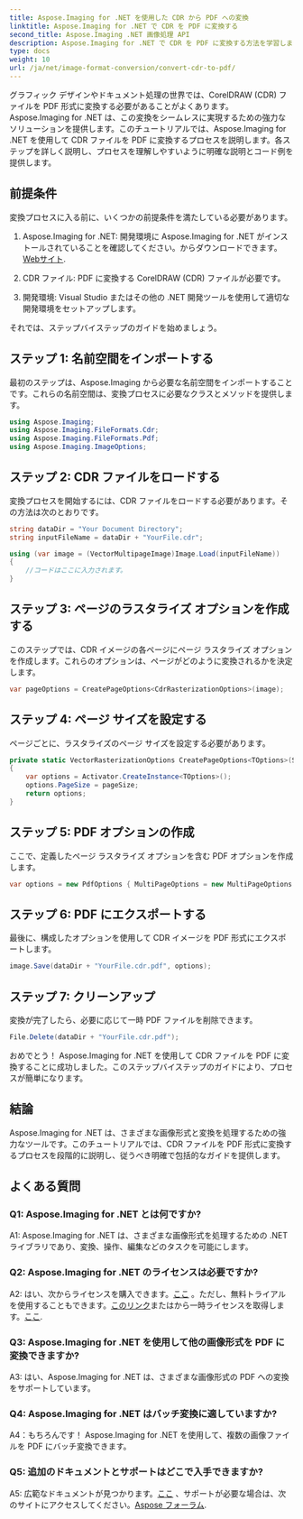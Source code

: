 ```yaml
---
title: Aspose.Imaging for .NET を使用した CDR から PDF への変換
linktitle: Aspose.Imaging for .NET で CDR を PDF に変換する
second_title: Aspose.Imaging .NET 画像処理 API
description: Aspose.Imaging for .NET で CDR を PDF に変換する方法を学習します。シームレスな変換のためのステップバイステップのガイド。
type: docs
weight: 10
url: /ja/net/image-format-conversion/convert-cdr-to-pdf/
---
```

グラフィック デザインやドキュメント処理の世界では、CorelDRAW (CDR) ファイルを PDF 形式に変換する必要があることがよくあります。 Aspose.Imaging for .NET は、この変換をシームレスに実現するための強力なソリューションを提供します。このチュートリアルでは、Aspose.Imaging for .NET を使用して CDR ファイルを PDF に変換するプロセスを説明します。各ステップを詳しく説明し、プロセスを理解しやすいように明確な説明とコード例を提供します。

## 前提条件

変換プロセスに入る前に、いくつかの前提条件を満たしている必要があります。

1.  Aspose.Imaging for .NET: 開発環境に Aspose.Imaging for .NET がインストールされていることを確認してください。からダウンロードできます。[Webサイト](https://releases.aspose.com/imaging/net/).

2. CDR ファイル: PDF に変換する CorelDRAW (CDR) ファイルが必要です。

3. 開発環境: Visual Studio またはその他の .NET 開発ツールを使用して適切な開発環境をセットアップします。

それでは、ステップバイステップのガイドを始めましょう。

## ステップ 1: 名前空間をインポートする

最初のステップは、Aspose.Imaging から必要な名前空間をインポートすることです。これらの名前空間は、変換プロセスに必要なクラスとメソッドを提供します。

```csharp
using Aspose.Imaging;
using Aspose.Imaging.FileFormats.Cdr;
using Aspose.Imaging.FileFormats.Pdf;
using Aspose.Imaging.ImageOptions;
```

## ステップ 2: CDR ファイルをロードする

変換プロセスを開始するには、CDR ファイルをロードする必要があります。その方法は次のとおりです。

```csharp
string dataDir = "Your Document Directory";
string inputFileName = dataDir + "YourFile.cdr";

using (var image = (VectorMultipageImage)Image.Load(inputFileName))
{
    //コードはここに入力されます。
}
```

## ステップ 3: ページのラスタライズ オプションを作成する

このステップでは、CDR イメージの各ページにページ ラスタライズ オプションを作成します。これらのオプションは、ページがどのように変換されるかを決定します。

```csharp
var pageOptions = CreatePageOptions<CdrRasterizationOptions>(image);
```

## ステップ 4: ページ サイズを設定する

ページごとに、ラスタライズのページ サイズを設定する必要があります。

```csharp
private static VectorRasterizationOptions CreatePageOptions<TOptions>(Size pageSize) where TOptions : VectorRasterizationOptions
{
    var options = Activator.CreateInstance<TOptions>();
    options.PageSize = pageSize;
    return options;
}
```

## ステップ 5: PDF オプションの作成

ここで、定義したページ ラスタライズ オプションを含む PDF オプションを作成します。

```csharp
var options = new PdfOptions { MultiPageOptions = new MultiPageOptions { PageRasterizationOptions = pageOptions } };
```

## ステップ 6: PDF にエクスポートする

最後に、構成したオプションを使用して CDR イメージを PDF 形式にエクスポートします。

```csharp
image.Save(dataDir + "YourFile.cdr.pdf", options);
```

## ステップ 7: クリーンアップ

変換が完了したら、必要に応じて一時 PDF ファイルを削除できます。

```csharp
File.Delete(dataDir + "YourFile.cdr.pdf");
```

おめでとう！ Aspose.Imaging for .NET を使用して CDR ファイルを PDF に変換することに成功しました。このステップバイステップのガイドにより、プロセスが簡単になります。

## 結論

Aspose.Imaging for .NET は、さまざまな画像形式と変換を処理するための強力なツールです。このチュートリアルでは、CDR ファイルを PDF 形式に変換するプロセスを段階的に説明し、従うべき明確で包括的なガイドを提供します。

## よくある質問

### Q1: Aspose.Imaging for .NET とは何ですか?

A1: Aspose.Imaging for .NET は、さまざまな画像形式を処理するための .NET ライブラリであり、変換、操作、編集などのタスクを可能にします。

### Q2: Aspose.Imaging for .NET のライセンスは必要ですか?

 A2: はい、次からライセンスを購入できます。[ここ](https://purchase.aspose.com/buy) 。ただし、無料トライアルを使用することもできます。[このリンク](https://releases.aspose.com/)またはから一時ライセンスを取得します。[ここ](https://purchase.aspose.com/temporary-license/).

### Q3: Aspose.Imaging for .NET を使用して他の画像形式を PDF に変換できますか?

A3: はい、Aspose.Imaging for .NET は、さまざまな画像形式の PDF への変換をサポートしています。

### Q4: Aspose.Imaging for .NET はバッチ変換に適していますか?

A4：もちろんです！ Aspose.Imaging for .NET を使用して、複数の画像ファイルを PDF にバッチ変換できます。

### Q5: 追加のドキュメントとサポートはどこで入手できますか?

 A5: 広範なドキュメントが見つかります。[ここ](https://reference.aspose.com/imaging/net/) 、サポートが必要な場合は、次のサイトにアクセスしてください。[Aspose フォーラム](https://forum.aspose.com/).